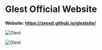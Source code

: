 # Glest Official Website

**Website: https://zeoxd.github.io/glestsite/**

<a><img align="center" src="https://github.com/ZeoxD/glestsite/blob/gh-pages/Screenshot%20from%202024-02-18%2013-42-11.png" alt="Glest" /></a>

<a><img align="center" src="https://github.com/ZeoxD/glestsite/blob/gh-pages/Screenshot%20from%202024-02-18%2023-23-40.png" alt="Glest" /></a>

